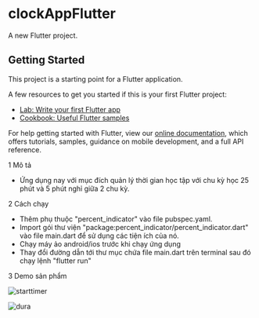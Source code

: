 # clockAppFlutter

A new Flutter project.

## Getting Started

This project is a starting point for a Flutter application.

A few resources to get you started if this is your first Flutter project:

- [Lab: Write your first Flutter app](https://flutter.dev/docs/get-started/codelab)
- [Cookbook: Useful Flutter samples](https://flutter.dev/docs/cookbook)

For help getting started with Flutter, view our
[online documentation](https://flutter.dev/docs), which offers tutorials,
samples, guidance on mobile development, and a full API reference.

1 Mô tả

- Ứng dụng nay với mục đích quản lý thời gian học tập với chu kỳ học 25 phút và 5 phút nghỉ giữa 2 chu kỳ.

2 Cách chạy

- Thêm phụ thuộc "percent_indicator" vào file pubspec.yaml.
- Import gói thư viện "package:percent_indicator/percent_indicator.dart" vào file main.dart để sử dụng các tiện ích của nó.
- Chạy máy ảo android/ios trước khi chạy ứng dụng
- Thay đổi đường dẫn tới thư mục chứa file main.dart trên terminal sau đó chạy lệnh "flutter run"

3 Demo sản phẩm

![starttimer](https://user-images.githubusercontent.com/48278996/106841772-4f557580-66d5-11eb-9d6d-5e55ea03ba81.png)

![dura](https://user-images.githubusercontent.com/48278996/106841757-4664a400-66d5-11eb-8fbb-1a98bc681a8d.png)
